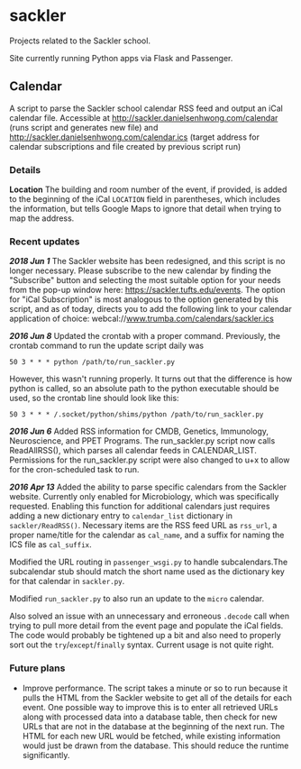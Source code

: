 # sackler #

Projects related to the Sackler school.

Site currently running Python apps via Flask and Passenger.

## Calendar ##
A script to parse the Sackler school calendar RSS feed and output an iCal calendar file. Accessible at http://sackler.danielsenhwong.com/calendar (runs script and generates new file) and http://sackler.danielsenhwong.com/calendar.ics (target address for calendar subscriptions and file created by previous script run)

### Details ###
**Location** The building and room number of the event, if provided, is added to the beginning of the iCal `LOCATION` field in parentheses, which includes the information, but tells Google Maps to ignore that detail when trying to map the address.

### Recent updates ###
_**2018 Jun 1**_ The Sackler website has been redesigned, and this script is no longer necessary. Please subscribe to the new calendar by finding the "Subscribe" button and selecting the most suitable option for your needs from the pop-up window here: https://sackler.tufts.edu/events. The option for "iCal Subscription" is most analogous to the option generated by this script, and as of today, directs you to add the following link to your calendar application of choice: webcal://www.trumba.com/calendars/sackler.ics

_**2016 Jun 8**_ Updated the crontab with a proper command. Previously, the crontab command to run the update script daily was

    50 3 * * * python /path/to/run_sackler.py

However, this wasn't running properly. It turns out that the difference is how python is called, so an absolute path to the python executable should be used, so the crontab line should look like this:

    50 3 * * * /.socket/python/shims/python /path/to/run_sackler.py


_**2016 Jun 6**_ Added RSS information for CMDB, Genetics, Immunology, Neuroscience, and PPET Programs. The run_sackler.py script now calls ReadAllRSS(), which parses all calendar feeds in CALENDAR_LIST. Permissions for the run_sackler.py script were also changed to u+x to allow for the cron-scheduled task to run.

_**2016 Apr 13**_ Added the ability to parse specific calendars from the Sackler website. Currently only enabled for Microbiology, which was specifically requested. Enabling this function for additional calendars just requires adding a new dictionary entry to `calendar_list` dictionary in `sackler/ReadRSS()`. Necessary items are the RSS feed URL as `rss_url`, a proper name/title for the calendar as `cal_name`, and a suffix for naming the ICS file as `cal_suffix`.

Modified the URL routing in `passenger_wsgi.py` to handle subcalendars.The subcalendar stub should match the short name used as the dictionary key for that calendar in `sackler.py`.

Modified `run_sackler.py` to also run an update to the `micro` calendar.

Also solved an issue with an unnecessary and erroneous `.decode` call when trying to pull more detail from the event page and populate the iCal fields. The code would probably be tightened up a bit and also need to properly sort out the `try`/`except`/`finally` syntax. Current usage is not quite right.

### Future plans ###
- Improve performance. The script takes a minute or so to run because it pulls the HTML from the Sackler website to get all of the details for each event. One possible way to improve this is to enter all retrieved URLs along with processed data into a database table, then check for new URLs that are not in the database at the beginning of the next run. The HTML for each new URL would be fetched, while existing information would just be drawn from the database. This should reduce the runtime significantly.
